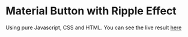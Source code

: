 # Material Button with Ripple Effect

Using pure Javascript, CSS and HTML. 
You can see the live result [here](https://vitutiv.github.io/material-ripple-effect/)
